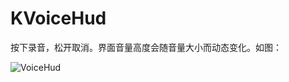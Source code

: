KVoiceHud
=========

按下录音，松开取消。界面音量高度会随音量大小而动态变化。如图：

![VoiceHud](https://raw.github.com/kylescript/kVoiceHUD/master/show.png)

